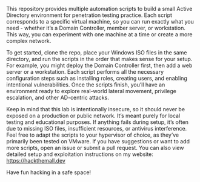 This repository provides multiple automation scripts to build a small Active Directory environment for penetration testing practice. 
Each script corresponds to a specific virtual machine, so you can run exactly what you need - whether it’s a Domain Controller, member server, or workstation. 
This way, you can experiment with one machine at a time or create a more complex network.

To get started, clone the repo, place your Windows ISO files in the same directory, and run the scripts in the order that makes sense for your setup. 
For example, you might deploy the Domain Controller first, then add a web server or a workstation. 
Each script performs all the necessary configuration steps such as installing roles, creating users, and enabling intentional vulnerabilities. 
Once the scripts finish, you’ll have an environment ready to explore real-world lateral movement, privilege escalation, and other AD-centric attacks.

Keep in mind that this lab is intentionally insecure, so it should never be exposed on a production or public network. 
It’s meant purely for local testing and educational purposes. 
If anything fails during setup, it’s often due to missing ISO files, insufficient resources, or antivirus interference. 
Feel free to adapt the scripts to your hypervisor of choice, as they’ve primarily been tested on VMware. 
If you have suggestions or want to add more scripts, open an issue or submit a pull request. 
You can also view detailed setup and exploitation instructions on my website: https://hackthemall.dev

Have fun hacking in a safe space!
